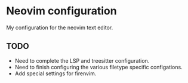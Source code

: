 # Neovim configuration

My configuration for the neovim text editor.

## TODO

* Need to complete the LSP and treesitter configuration.
* Need to finish configuring the various filetype specific configations.
* Add special settings for firenvim.
